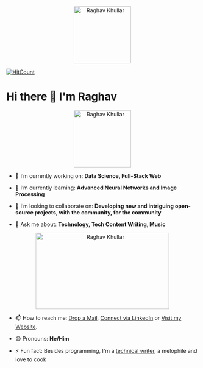 <div align="center">
<img src="https://github.com/raghavk16/raghavk16/blob/master/octo.gif" alt="Raghav Khullar" width="150" height="150" />
</div>

[![HitCount](http://hits.dwyl.com/RaghavK16/RaghavK16.svg)](http://hits.dwyl.com/RaghavK16/RaghavK16)

# Hi there 👋 I'm Raghav

<div align="center">
<img src="https://github.com/raghavk16/raghavk16/blob/master/giphy.webp" alt="Raghav Khullar" width="150" height="150" />
</div>

- 🔭 I’m currently working on: **Data Science, Full-Stack Web**

- 🌱 I’m currently learning: **Advanced Neural Networks and Image Processing**

- 👯 I’m looking to collaborate on: **Developing new and intriguing open-source projects, with the community, for the community**

- 💬 Ask me about: **Technology, Tech Content Writing, Music**

<div align="center">
<img src="https://github.com/raghavk16/raghavk16/blob/master/connected.gif" alt="Raghav Khullar" width="350" height="200" />
</div>

- 📫 How to reach me: [Drop a Mail](mailto:raghavkhullar16@gmail.com), [Connect via LinkedIn](www.linkedin.com/in/raghav-khullar) or [Visit my Website](https://raghavk16.github.io/).

- 😄 Pronouns: **He/Him**

- ⚡ Fun fact: Besides programming, I'm a [technical writer](https://www.mindbrews.in/author/raghav-khullar/), a melophile and love to cook
